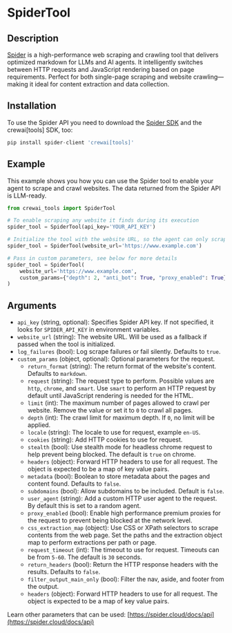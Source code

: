 # SpiderTool

## Description
[Spider](https://spider.cloud/?ref=crewai) is a high-performance web scraping and crawling tool that delivers optimized markdown for LLMs and AI agents. It intelligently switches between HTTP requests and JavaScript rendering based on page requirements. Perfect for both single-page scraping and website crawling—making it ideal for content extraction and data collection.

## Installation
To use the Spider API you need to download the [Spider SDK](https://pypi.org/project/spider-client/) and the crewai[tools] SDK, too:

```python
pip install spider-client 'crewai[tools]'
```

## Example
This example shows you how you can use the Spider tool to enable your agent to scrape and crawl websites. The data returned from the Spider API is LLM-ready.

```python
from crewai_tools import SpiderTool

# To enable scraping any website it finds during its execution
spider_tool = SpiderTool(api_key='YOUR_API_KEY')

# Initialize the tool with the website URL, so the agent can only scrape the content of the specified website
spider_tool = SpiderTool(website_url='https://www.example.com')

# Pass in custom parameters, see below for more details
spider_tool = SpiderTool(
    website_url='https://www.example.com',
    custom_params={"depth": 2, "anti_bot": True, "proxy_enabled": True}
)
```

## Arguments

- `api_key` (string, optional): Specifies Spider API key. If not specified, it looks for `SPIDER_API_KEY` in environment variables.
- `website_url` (string): The website URL. Will be used as a fallback if passed when the tool is initialized.
- `log_failures` (bool): Log scrape failures or fail silently. Defaults to `true`.
- `custom_params` (object, optional): Optional parameters for the request.
    - `return_format` (string): The return format of the website's content. Defaults to `markdown`.
    - `request` (string): The request type to perform. Possible values are `http`, `chrome`, and `smart`. Use `smart` to perform an HTTP request by default until JavaScript rendering is needed for the HTML.
    - `limit` (int): The maximum number of pages allowed to crawl per website. Remove the value or set it to `0` to crawl all pages.
    - `depth` (int): The crawl limit for maximum depth. If `0`, no limit will be applied.
    - `locale` (string): The locale to use for request, example `en-US`.
    - `cookies` (string): Add HTTP cookies to use for request.
    - `stealth` (bool): Use stealth mode for headless chrome request to help prevent being blocked. The default is `true` on chrome.
    - `headers` (object): Forward HTTP headers to use for all request. The object is expected to be a map of key value pairs.
    - `metadata` (bool): Boolean to store metadata about the pages and content found. Defaults to `false`.
    - `subdomains` (bool): Allow subdomains to be included. Default is `false`.
    - `user_agent` (string): Add a custom HTTP user agent to the request. By default this is set to a random agent.
    - `proxy_enabled` (bool): Enable high performance premium proxies for the request to prevent being blocked at the network level.
    - `css_extraction_map` (object): Use CSS or XPath selectors to scrape contents from the web page. Set the paths and the extraction object map to perform extractions per path or page.
    - `request_timeout` (int): The timeout to use for request. Timeouts can be from `5-60`. The default is `30` seconds.
    - `return_headers` (bool): Return the HTTP response headers with the results. Defaults to `false`.
    - `filter_output_main_only` (bool): Filter the nav, aside, and footer from the output.
    - `headers` (object): Forward HTTP headers to use for all request. The object is expected to be a map of key value pairs.

Learn other parameters that can be used: [https://spider.cloud/docs/api](https://spider.cloud/docs/api)

